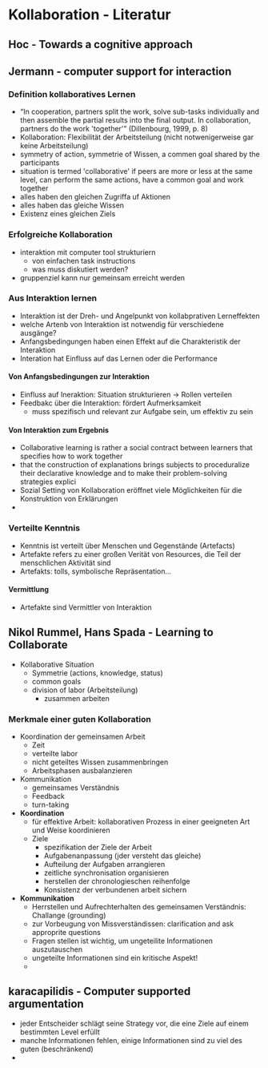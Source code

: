 # Kollaboration - Literatur

## Hoc - Towards a cognitive approach



## Jermann - computer support for interaction

### Definition kollaboratives Lernen

+ “In cooperation, partners split the work, solve sub-tasks individually and then assemble the partial results into the final output. In collaboration, partners do the work 'together'” (Dillenbourg, 1999, p. 8)
+ Kollaboration: Flexibilität der Arbeitsteilung (nicht notwenigerweise gar keine Arbeitsteilung)
+ symmetry of action, symmetrie of Wissen, a commen goal shared by the participants
+ situation is termed 'collaborative' if peers are more or less at the same level, can perform the same actions, have a common goal and work together
+ alles haben den gleichen Zugriffa uf Aktionen
+ alles haben das gleiche Wissen
+ Existenz eines gleichen Ziels

### Erfolgreiche Kollaboration

+ interaktion mit computer tool strukturiern
  + von einfachen task instructions
  + was muss diskutiert werden?
+ gruppenziel kann nur gemeinsam erreicht werden

### Aus Interaktion lernen

+ Interaktion ist der Dreh- und Angelpunkt von kollabprativen Lerneffekten
+ welche Artenb von Interaktion ist notwendig für verschiedene ausgänge?
+ Anfangsbedingungen haben einen Effekt auf die Charakteristik der Interaktion
+  Interation hat Einfluss auf das Lernen oder die Performance

#### Von Anfangsbedingungen zur Interaktion

+ Einfluss auf Ineraktion: Situation strukturieren -> Rollen verteilen
+ Feedbakc über die Interaktion: fördert Aufmerksamkeit
  + muss spezifisch und relevant zur Aufgabe sein, um effektiv zu sein

#### Von Interaktion zum Ergebnis

+ Collaborative learning is rather a social contract between learners that specifies how to work together
+ that the construction of explanations brings subjects to proceduralize their declarative knowledge and to make their problem-solving strategies explici
+ Sozial Setting von Kollaboration eröffnet viele Möglichkeiten für die Konstruktion von Erklärungen
+ 

### Verteilte Kenntnis

+ Kenntnis ist verteilt über Menschen und Gegenstände (Artefacts)
+ Artefakte refers zu einer großen Verität von Resources, die Teil der menschlichen Aktivität sind
+ Artefakts: tolls, symbolische Repräsentation...

#### Vermittlung

+ Artefakte sind Vermittler von Interaktion



## Nikol Rummel, Hans Spada - Learning to Collaborate

+ Kollaborative Situation
  + Symmetrie (actions, knowledge, status)
  + common goals
  + division of labor (Arbeitsteilung)
    + zusammen arbeiten

### Merkmale einer guten Kollaboration

+ Koordination der gemeinsamen Arbeit
  + Zeit
  + verteilte labor
  + nicht geteiltes Wissen zusammenbringen
  + Arbeitsphasen ausbalanzieren
+ Kommunikation
  + gemeinsames Verständnis
  + Feedback
  + turn-taking
+ **Koordination**
  + für effektive Arbeit: kollaborativen Prozess in einer geeigneten Art und Weise koordinieren
  + Ziele
    + spezifikation der Ziele der Arbeit
    + Aufgabenanpassung (jder versteht das gleiche)
    + Aufteilung der Aufgaben arrangieren
    + zeitliche synchronisation organisieren
    + herstellen der chronologieschen reihenfolge
    + Konsistenz der verbundenen arbeit sichern
+ **Kommunikation**
  + Herrstellen und Aufrechterhalten des gemeinsamen Verständnis: Challange (grounding)
  + zur Vorbeugung von Missverständissen: clarification and ask approprite questions
  + Fragen stellen ist wichtig, um ungeteilite Informationen auszutauschen
  + ungeteilte Informationen sind ein kritische Aspekt!
  + 

## karacapilidis - Computer supported argumentation

+ jeder Entscheider schlägt seine Strategy vor, die eine Ziele auf einem bestimmten Level erfüllt
+ manche Informationen fehlen, einige Informationen sind zu viel des guten (beschränkend)
+ 

